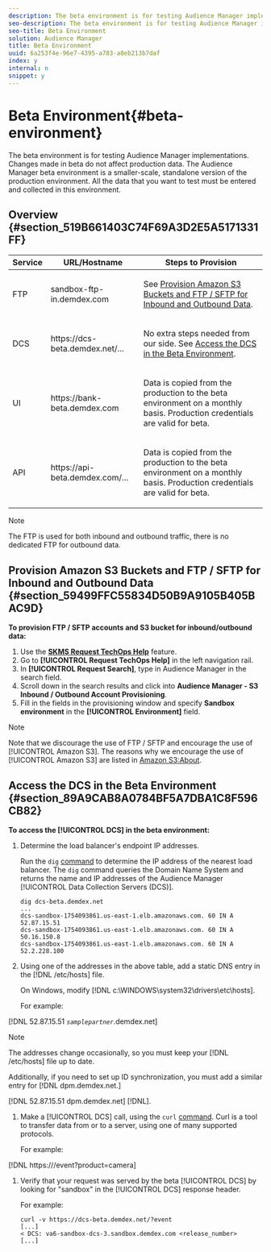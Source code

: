 ```yaml
---
description: The beta environment is for testing Audience Manager implementations. Changes made in beta do not affect production data. The Audience Manager beta environment is a smaller-scale, standalone version of the production environment. All the data that you want to test must be entered and collected in this environment.
seo-description: The beta environment is for testing Audience Manager implementations. Changes made in beta do not affect production data. The Audience Manager beta environment is a smaller-scale, standalone version of the production environment. All the data that you want to test must be entered and collected in this environment.
seo-title: Beta Environment
solution: Audience Manager
title: Beta Environment
uuid: 6a253f4e-96e7-4395-a783-a8eb213b7daf
index: y
internal: n
snippet: y
---
```


# Beta Environment{#beta-environment}

The beta environment is for testing Audience Manager implementations. Changes made in beta do not affect production data. The Audience Manager beta environment is a smaller-scale, standalone version of the production environment. All the data that you want to test must be entered and collected in this environment.

## Overview {#section_519B661403C74F69A3D2E5A5171331FF}

<!-- 

beta_environment_admin.xml

 -->

<table id="table_6F388D1F7EC74D859D32ACAB56788412"> 
 <thead> 
  <tr> 
   <th colname="col1" class="entry"> Service </th> 
   <th colname="col2" class="entry"> URL/Hostname </th> 
   <th colname="col3" class="entry"> Steps to Provision </th> 
  </tr> 
 </thead>
 <tbody> 
  <tr> 
   <td colname="col1"> FTP </td> 
   <td colname="col2"> <span class="filepath"> sandbox-ftp-in.demdex.com</span> </td> 
   <td colname="col3"> <p>See <a href="admin-beta-environment.md#section_59499FFC55834D50B9A9105B405BAC9D" format="dita" scope="local"> Provision Amazon S3 Buckets and FTP / SFTP for Inbound and Outbound Data</a>. </p> </td> 
  </tr> 
  <tr> 
   <td colname="col1"><span class="wintitle"> DCS </span> </td> 
   <td colname="col2"> <span class="filepath"> https://dcs-beta.demdex.net/...</span> </td> 
   <td colname="col3"> <p>No extra steps needed from our side. See <a href="admin-beta-environment.md#section_89A9CAB8A0784BF5A7DBA1C8F596CB82" format="dita" scope="local"> Access the DCS in the Beta Environment</a>. </p> </td> 
  </tr> 
  <tr> 
   <td colname="col1"> UI </td> 
   <td colname="col2"> <span class="filepath"> https://bank-beta.demdex.com </span> </td> 
   <td colname="col3"> <p>Data is copied from the production to the beta environment on a monthly basis. Production credentials are valid for beta. </p> </td> 
  </tr> 
  <tr> 
   <td colname="col1"> API </td> 
   <td colname="col2"> <span class="filepath"> https://api-beta.demdex.com/...</span> </td> 
   <td colname="col3"> <p>Data is copied from the production to the beta environment on a monthly basis. Production credentials are valid for beta. </p> </td> 
  </tr> 
 </tbody> 
</table>

>[!NOTE]
>
>The FTP is used for both inbound and outbound traffic, there is no dedicated FTP for outbound data.

## Provision Amazon S3 Buckets and FTP / SFTP for Inbound and Outbound Data {#section_59499FFC55834D50B9A9105B405BAC9D}

**To provision FTP / SFTP accounts and S3 bucket for inbound/outbound data:**

1. Use the [**SKMS Request TechOps Help**](https://skms.adobe.com/) feature. 
1. Go to **[!UICONTROL Request TechOps Help]** in the left navigation rail. 
1. In **[!UICONTROL Request Search]**, type in Audience Manager in the search field. 
1. Scroll down in the search results and click into **Audience Manager - S3 Inbound / Outbound Account Provisioning**. 
1. Fill in the fields in the provisioning window and specify **Sandbox environment** in the **[!UICONTROL Environment]** field.

>[!NOTE]
>
>Note that we discourage the use of FTP / SFTP and encourage the use of [!UICONTROL Amazon S3]. The reasons why we encourage the use of [!UICONTROL Amazon S3] are listed in [Amazon S3:About](https://marketing.adobe.com/resources/help/en_US/aam/c_as3.html).

## Access the DCS in the Beta Environment {#section_89A9CAB8A0784BF5A7DBA1C8F596CB82}

**To access the [!UICONTROL DCS] in the beta environment:**

1. Determine the load balancer's endpoint IP addresses.

   Run the `dig` [command](https://en.wikipedia.org/wiki/Dig_(command)) to determine the IP address of the nearest load balancer. The `dig` command queries the Domain Name System and returns the name and IP addresses of the Audience Manager [!UICONTROL Data Collection Servers (DCS)].

   ```
   dig dcs-beta.demdex.net
   ...
   dcs-sandbox-1754093861.us-east-1.elb.amazonaws.com. 60 IN A 52.87.15.51
   dcs-sandbox-1754093861.us-east-1.elb.amazonaws.com. 60 IN A 50.16.150.8
   dcs-sandbox-1754093861.us-east-1.elb.amazonaws.com. 60 IN A 52.2.228.100
   ```

1. Using one of the addresses in the above table, add a static DNS entry in the [!DNL /etc/hosts] file.

   On Windows, modify [!DNL c:\WINDOWS\system32\drivers\etc\hosts].

   For example:

[!DNL 52.87.15.51 *`samplepartner`*.demdex.net]

   >[!NOTE]
   >
   >The addresses change occasionally, so you must keep your [!DNL /etc/hosts] file up to date.

   Additionally, if you need to set up ID synchronization, you must add a similar entry for [!DNL dpm.demdex.net.]

[!DNL 52.87.15.51 dpm.demdex.net] [!DNL]. 

1. Make a [!UICONTROL DCS] call, using the `curl` [command](https://curl.haxx.se/docs/manpage.html). Curl is a tool to transfer data from or to a server, using one of many supported protocols.

   For example:

[!DNL https://<domain>/event?product=camera] 

1. Verify that your request was served by the beta [!UICONTROL DCS] by looking for "sandbox" in the [!UICONTROL DCS] response header.

   For example:

   ```
   curl -v https://dcs-beta.demdex.net/?event
   [...]
   < DCS: va6-sandbox-dcs-3.sandbox.demdex.com <release_number>
   [...]
   ```

